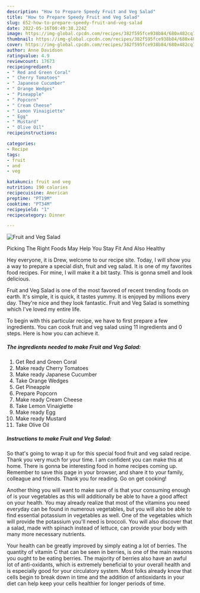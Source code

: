 ```yaml
---
description: "How to Prepare Speedy Fruit and Veg Salad"
title: "How to Prepare Speedy Fruit and Veg Salad"
slug: 652-how-to-prepare-speedy-fruit-and-veg-salad
date: 2022-05-16T00:49:38.224Z
image: https://img-global.cpcdn.com/recipes/382f595fce938b84/680x482cq70/fruit-and-veg-salad-recipe-main-photo.jpg
thumbnail: https://img-global.cpcdn.com/recipes/382f595fce938b84/680x482cq70/fruit-and-veg-salad-recipe-main-photo.jpg
cover: https://img-global.cpcdn.com/recipes/382f595fce938b84/680x482cq70/fruit-and-veg-salad-recipe-main-photo.jpg
author: Anne Davidson
ratingvalue: 4.9
reviewcount: 17673
recipeingredient:
- " Red and Green Coral"
- " Cherry Tomatoes"
- " Japanese Cucumber"
- " Orange Wedges"
- " Pineapple"
- " Popcorn"
- " Cream Cheese"
- " Lemon Vinaigiette"
- " Egg"
- " Mustard"
- " Olive Oil"
recipeinstructions:

categories:
- Recipe
tags:
- fruit
- and
- veg

katakunci: fruit and veg 
nutrition: 190 calories
recipecuisine: American
preptime: "PT19M"
cooktime: "PT34M"
recipeyield: "1"
recipecategory: Dinner

---
```



![Fruit and Veg Salad](https://img-global.cpcdn.com/recipes/382f595fce938b84/680x482cq70/fruit-and-veg-salad-recipe-main-photo.jpg)

Picking The Right Foods May Help You Stay Fit And Also Healthy

Hey everyone, it is Drew, welcome to our recipe site. Today, I will show you a way to prepare a special dish, fruit and veg salad. It is one of my favorites food recipes. For mine, I will make it a bit tasty. This is gonna smell and look delicious.



Fruit and Veg Salad is one of the most favored of recent trending foods on earth. It's simple, it is quick, it tastes yummy. It is enjoyed by millions every day. They're nice and they look fantastic. Fruit and Veg Salad is something which I've loved my entire life.


To begin with this particular recipe, we have to first prepare a few ingredients. You can cook fruit and veg salad using 11 ingredients and 0 steps. Here is how you can achieve it.

<!--inarticleads1-->

##### The ingredients needed to make Fruit and Veg Salad:

1. Get  Red and Green Coral
1. Make ready  Cherry Tomatoes
1. Make ready  Japanese Cucumber
1. Take  Orange Wedges
1. Get  Pineapple
1. Prepare  Popcorn
1. Make ready  Cream Cheese
1. Take  Lemon Vinaigiette
1. Make ready  Egg
1. Make ready  Mustard
1. Take  Olive Oil




<!--inarticleads2-->

##### Instructions to make Fruit and Veg Salad:





So that's going to wrap it up for this special food fruit and veg salad recipe. Thank you very much for your time. I am confident you can make this at home. There is gonna be interesting food in home recipes coming up. Remember to save this page in your browser, and share it to your family, colleague and friends. Thank you for reading. Go on get cooking!

Another thing you will want to make sure of is that your consuming enough of is your vegetables as this will additionally be able to have a good affect on your health. You may already realize that most of the vitamins you need everyday can be found in numerous vegetables, but you will also be able to find essential potassium in vegetables as well. One of the vegetables which will provide the potassium you'll need is broccoli. You will also discover that a salad, made with spinach instead of lettuce, can provide your body with many more necessary nutrients.

Your health can be greatly improved by simply eating a lot of berries. The quantity of vitamin C that can be seen in berries, is one of the main reasons you ought to be eating berries. The majority of berries also have an awful lot of anti-oxidants, which is extremely beneficial to your overall health and is especially good for your circulatory system. Most folks already know that cells begin to break down in time and the addition of antioxidants in your diet can help keep your cells healthier for longer periods of time.
